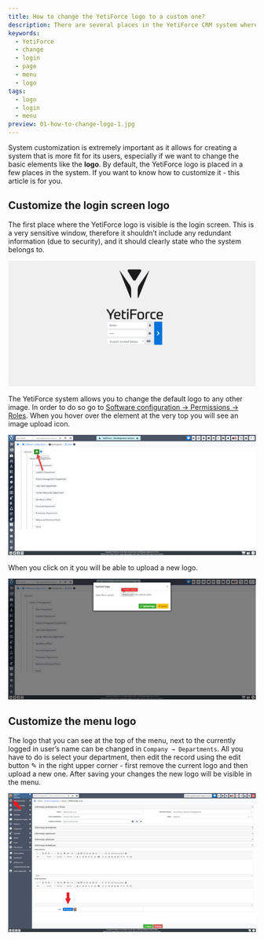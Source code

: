 ```yaml
---
title: How to change the YetiForce logo to a custom one?
description: There are several places in the YetiForce CRM system where the default YetiForce logo can be found
keywords:
  - YetiForce
  - change
  - login
  - page
  - menu
  - logo
tags:
  - logo
  - login
  - menu
preview: 01-how-to-change-logo-1.jpg
---
```


System customization is extremely important as it allows for creating a system that is more fit for its users, especially if we want to change the basic elements like the **logo**. By default, the YetiForce logo is placed in a few places in the system. If you want to know how to customize it - this article is for you.

## Customize the login screen logo

The first place where the YetiForce logo is visible is the login screen. This is a very sensitive window, therefore it shouldn’t include any redundant information (due to security), and it should clearly state who the system belongs to.

![how-to-change-logo-1.jpg](01-how-to-change-logo-1.jpg)

The YetiForce system allows you to change the default logo to any other image. In order to do so go to [Software configuration → Permissions → Roles](/administrator-guides/permissions/roles/). When you hover over the element at the very top you will see an image upload icon.

![how-to-change-logo-2.jpg](01-how-to-change-logo-2.jpg)

When you click on it you will be able to upload a new logo.

![how-to-change-logo-3.jpg](01-how-to-change-logo-3.jpg)

## Customize the menu logo

The logo that you can see at the top of the menu, next to the currently logged in user’s name can be changed in `Company → Departments`. All you have to do is select your department, then edit the record using the edit button ✎ in the right upper corner - first remove the current logo and then upload a new one. After saving your changes the new logo will be visible in the menu.

![how-to-change-logo-4.jpg](01-how-to-change-logo-4.jpg)
